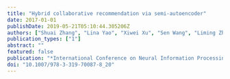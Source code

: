 ```yaml
---
title: "Hybrid collaborative recommendation via semi-autoencoder"
date: 2017-01-01
publishDate: 2019-05-21T05:10:44.305206Z
authors: ["Shuai Zhang", "Lina Yao", "Xiwei Xu", "Sen Wang", "Liming Zhu"]
publication_types: ["1"]
abstract: ""
featured: false
publication: "*International Conference on Neural Information Processing*"
doi: "10.1007/978-3-319-70087-8_20"
---
```


